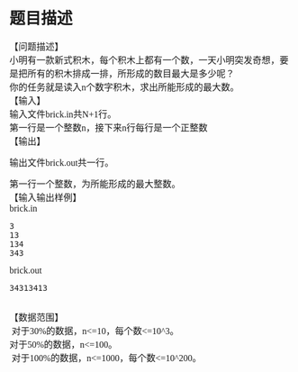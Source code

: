 # 题目描述


<span style="font-family:&#39;Microsoft YaHei&#39;;font-size:16px;">【问题描述】</span><br/>
<span style="font-family:&#39;Microsoft YaHei&#39;;font-size:16px;"> 小明有一款新式积木，每个积木上都有一个数，一天小明突发奇想，要是把所有的积木排成一排，所形成的数目最大是多少呢？</span><br/>
<span style="font-family:&#39;Microsoft YaHei&#39;;font-size:16px;"> 你的任务就是读入n个数字积木，求出所能形成的最大数。</span><br/>
<span style="font-family:&#39;Microsoft YaHei&#39;;font-size:16px;"> 【输入</span><span style="font-family:&#39;Microsoft YaHei&#39;;font-size:16px;">】</span><br/>
<span style="font-family:&#39;Microsoft YaHei&#39;;font-size:16px;"> 输入文件brick.in共N+1行。</span><br/>
<span style="font-family:&#39;Microsoft YaHei&#39;;font-size:16px;"> 第一行是一个整数n，接下来n行每行是一个正整数</span><br/>
<span style="font-family:&#39;Microsoft YaHei&#39;;font-size:16px;"> 【输出】</span><br/>
<p>
<span style="font-family:&#39;Microsoft YaHei&#39;;font-size:16px;">输出文件brick.out共一行。</span> 
</p>
<p>
<span style="font-family:&#39;Microsoft YaHei&#39;;font-size:16px;">第一行一个整数，为所能形成的最大整数。</span><br/>
<span style="font-family:&#39;Microsoft YaHei&#39;;font-size:16px;"> 【输入输出样例】</span><br/>
<span style="font-family:&#39;Microsoft YaHei&#39;;font-size:16px;"> brick.in</span> 
</p>
<pre>3
13
134
343
</pre>
<p>
<span style="font-family:&#39;Microsoft YaHei&#39;;font-size:16px;">brick.out</span> 
</p>
<pre>34313413</pre>
<br/>
<span style="font-family:&#39;Microsoft YaHei&#39;;font-size:16px;"> 【数据范围】</span><br/>
<span style="font-family:&#39;Microsoft YaHei&#39;;font-size:16px;"> 对于30%的数据，n&lt;=10，每个数&lt;=10^3。</span><br/>
<span style="font-family:&#39;Microsoft YaHei&#39;;font-size:16px;"> 对于50%的数据，n&lt;=100。</span><br/>
<span style="font-family:&#39;Microsoft YaHei&#39;;font-size:16px;"> 对于100%的数据，n&lt;=1000，每个数&lt;=10^200。</span><br/>
<span style="font-family:&#39;Microsoft YaHei&#39;;font-size:16px;"> </span> 
<p>
<br/>
</p>
